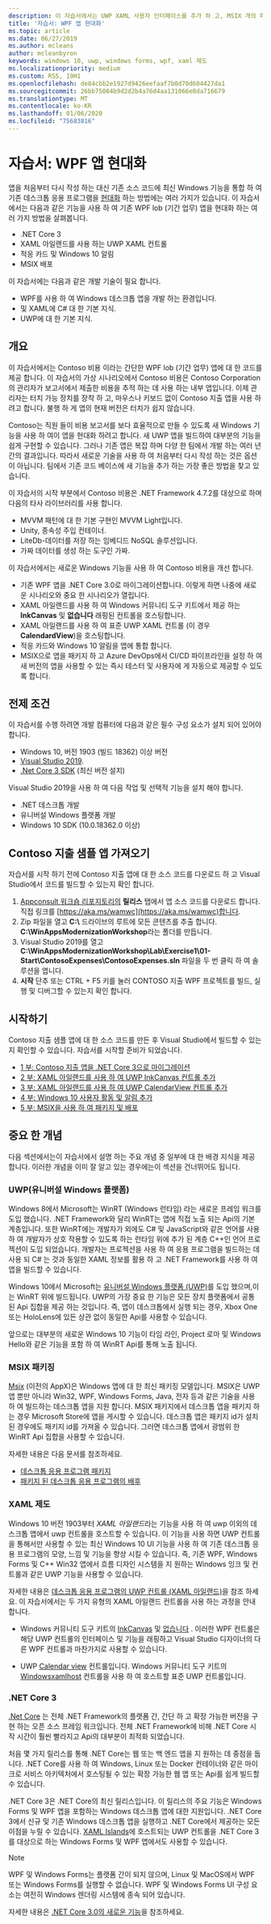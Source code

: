```yaml
---
description: 이 자습서에서는 UWP XAML 사용자 인터페이스를 추가 하 고, MSIX 개의 패키지를 만들고, 기타 최신 구성 요소를 WPF 앱에 통합 하는 방법을 보여 줍니다.
title: '자습서: WPF 앱 현대화'
ms.topic: article
ms.date: 06/27/2019
ms.author: mcleans
author: mcleanbyron
keywords: windows 10, uwp, windows forms, wpf, xaml 제도
ms.localizationpriority: medium
ms.custom: RS5, 19H1
ms.openlocfilehash: de84cbb2e1927d9426eefaaf7b0d70d604427da1
ms.sourcegitcommit: 26bb75084b9d2d2b4a76d4aa131066e8da716679
ms.translationtype: MT
ms.contentlocale: ko-KR
ms.lasthandoff: 01/06/2020
ms.locfileid: "75683816"
---
```

# <a name="tutorial-modernize-a-wpf-app"></a>자습서: WPF 앱 현대화 

앱을 처음부터 다시 작성 하는 대신 기존 소스 코드에 최신 Windows 기능을 통합 하 여 기존 데스크톱 응용 프로그램을 [현대화](index.md) 하는 방법에는 여러 가지가 있습니다. 이 자습서에서는 다음과 같은 기능을 사용 하 여 기존 WPF lob (기간 업무) 앱을 현대화 하는 여러 가지 방법을 살펴봅니다.

* .NET Core 3
* XAML 아일랜드를 사용 하는 UWP XAML 컨트롤
* 적응 카드 및 Windows 10 알림
* MSIX 배포

이 자습서에는 다음과 같은 개발 기술이 필요 합니다.

* WPF를 사용 하 여 Windows 데스크톱 앱을 개발 하는 환경입니다.
* 및 XAML에 C# 대 한 기본 지식.
* UWP에 대 한 기본 지식.

## <a name="overview"></a>개요

이 자습서에서는 Contoso 비용 이라는 간단한 WPF lob (기간 업무) 앱에 대 한 코드를 제공 합니다. 이 자습서의 가상 시나리오에서 Contoso 비용은 Contoso Corporation의 관리자가 보고서에서 제출한 비용을 추적 하는 데 사용 하는 내부 앱입니다. 이제 관리자는 터치 가능 장치를 장착 하 고, 마우스나 키보드 없이 Contoso 지출 앱을 사용 하려고 합니다. 불행 하 게 앱의 현재 버전은 터치가 쉽지 않습니다.

Contoso는 직원 들이 비용 보고서를 보다 효율적으로 만들 수 있도록 새 Windows 기능을 사용 하 여이 앱을 현대화 하려고 합니다. 새 UWP 앱을 빌드하여 대부분의 기능을 쉽게 구현할 수 있습니다. 그러나 기존 앱은 복잡 하며 다양 한 팀에서 개발 하는 여러 년간의 결과입니다. 따라서 새로운 기술을 사용 하 여 처음부터 다시 작성 하는 것은 옵션이 아닙니다. 팀에서 기존 코드 베이스에 새 기능을 추가 하는 가장 좋은 방법을 찾고 있습니다.

이 자습서의 시작 부분에서 Contoso 비용은 .NET Framework 4.7.2를 대상으로 하며 다음의 타사 라이브러리를 사용 합니다.

* MVVM 패턴에 대 한 기본 구현인 MVVM Light입니다.
* Unity, 종속성 주입 컨테이너.
* LiteDb-데이터를 저장 하는 임베디드 NoSQL 솔루션입니다.
* 가짜 데이터를 생성 하는 도구인 가짜.

이 자습서에서는 새로운 Windows 기능을 사용 하 여 Contoso 비용을 개선 합니다.

* 기존 WPF 앱을 .NET Core 3.0로 마이그레이션합니다. 이렇게 하면 나중에 새로운 시나리오와 중요 한 시나리오가 열립니다.
* XAML 아일랜드를 사용 하 여 Windows 커뮤니티 도구 키트에서 제공 하는 **InkCanvas** 및 **없습니다** 래핑된 컨트롤을 호스팅합니다.
* XAML 아일랜드를 사용 하 여 표준 UWP XAML 컨트롤 (이 경우 **CalendardView**)을 호스팅합니다.
* 적응 카드와 Windows 10 알림을 앱에 통합 합니다.
* MSIX으로 앱을 패키지 하 고 Azure DevOps에서 CI/CD 파이프라인을 설정 하 여 새 버전의 앱을 사용할 수 있는 즉시 테스터 및 사용자에 게 자동으로 제공할 수 있도록 합니다.

## <a name="prerequisites"></a>전제 조건

이 자습서를 수행 하려면 개발 컴퓨터에 다음과 같은 필수 구성 요소가 설치 되어 있어야 합니다.

* Windows 10, 버전 1903 (빌드 18362) 이상 버전
* [Visual Studio 2019](https://www.visualstudio.com).
* [.Net Core 3 SDK](https://dotnet.microsoft.com/download/dotnet-core/3.0) (최신 버전 설치)

Visual Studio 2019을 사용 하 여 다음 작업 및 선택적 기능을 설치 해야 합니다.

* .NET 데스크톱 개발
* 유니버설 Windows 플랫폼 개발
* Windows 10 SDK (10.0.18362.0 이상)

## <a name="get-the-contoso-expenses-sample-app"></a>Contoso 지출 샘플 앱 가져오기

자습서를 시작 하기 전에 Contoso 지출 앱에 대 한 소스 코드를 다운로드 하 고 Visual Studio에서 코드를 빌드할 수 있는지 확인 합니다.

1. [Appconsult 워크숍 리포지토리의](https://github.com/Microsoft/AppConsult-WinAppsModernizationWorkshop) **릴리스** 탭에서 앱 소스 코드를 다운로드 합니다. 직접 링크를 [https://aka.ms/wamwc](https://aka.ms/wamwc)합니다.
2. Zip 파일을 열고 **C:\\** 드라이브의 루트에 모든 콘텐츠를 추출 합니다. **C:\WinAppsModernizationWorkshop**라는 폴더를 만듭니다.
3. Visual Studio 2019를 열고 **C:\WinAppsModernizationWorkshop\Lab\Exercise1\01-Start\ContosoExpenses\ContosoExpenses.sln** 파일을 두 번 클릭 하 여 솔루션을 엽니다.
4. **시작** 단추 또는 CTRL + F5 키를 눌러 CONTOSO 지출 WPF 프로젝트를 빌드, 실행 및 디버그할 수 있는지 확인 합니다.

## <a name="get-started"></a>시작하기

Contoso 지출 샘플 앱에 대 한 소스 코드를 만든 후 Visual Studio에서 빌드할 수 있는지 확인할 수 있습니다. 자습서를 시작할 준비가 되었습니다.

* [1 부: Contoso 지출 앱을 .NET Core 3으로 마이그레이션](modernize-wpf-tutorial-1.md)
* [2 부: XAML 아일랜드를 사용 하 여 UWP InkCanvas 컨트롤 추가](modernize-wpf-tutorial-2.md)
* [3 부: XAML 아일랜드를 사용 하 여 UWP CalendarView 컨트롤 추가](modernize-wpf-tutorial-3.md)
* [4 부: Windows 10 사용자 활동 및 알림 추가](modernize-wpf-tutorial-4.md)
* [5 부: MSIX을 사용 하 여 패키지 및 배포](modernize-wpf-tutorial-5.md)

## <a name="important-concepts"></a>중요 한 개념

다음 섹션에서는이 자습서에서 설명 하는 주요 개념 중 일부에 대 한 배경 지식을 제공 합니다. 이러한 개념을 이미 잘 알고 있는 경우에는이 섹션을 건너뛰어도 됩니다.

### <a name="universal-windows-platform-uwp"></a>UWP(유니버설 Windows 플랫폼)

Windows 8에서 Microsoft는 WinRT (Windows 런타임) 라는 새로운 프레임 워크를 도입 했습니다. .NET Framework와 달리 WinRT는 앱에 직접 노출 되는 Api의 기본 계층입니다. 또한 WinRT에는 개발자가 외에도 C# 및 JavaScript와 같은 언어를 사용 하 여 개발자가 상호 작용할 수 있도록 하는 런타임 위에 추가 된 계층 C++인 언어 프로젝션이 도입 되었습니다. 개발자는 프로젝션을 사용 하 여 응용 프로그램을 빌드하는 데 사용 되 C# 는 것과 동일한 XAML 정보를 활용 하 고 .NET Framework를 사용 하 여 앱을 빌드할 수 있습니다. 

Windows 10에서 Microsoft는 [유니버설 Windows 플랫폼 (UWP)](/windows/uwp/get-started/universal-application-platform-guide)를 도입 했으며,이는 WinRT 위에 빌드됩니다. UWP의 가장 중요 한 기능은 모든 장치 플랫폼에서 공통 된 Api 집합을 제공 하는 것입니다. 즉, 앱이 데스크톱에서 실행 되는 경우, Xbox One 또는 HoloLens에 있든 상관 없이 동일한 Api를 사용할 수 있습니다.

앞으로는 대부분의 새로운 Windows 10 기능이 타임 라인, Project 로마 및 Windows Hello와 같은 기능을 포함 하 여 WinRT Api를 통해 노출 됩니다.

### <a name="msix-packaging"></a>MSIX 패키징

[Msix](/windows/msix/) (이전의 AppX)은 Windows 앱에 대 한 최신 패키징 모델입니다. MSIX은 UWP 앱 뿐만 아니라 Win32, WPF, Windows Forms, Java, 전자 등과 같은 기술을 사용 하 여 빌드하는 데스크톱 앱을 지원 합니다. MSIX 패키지에서 데스크톱 앱을 패키지 하는 경우 Microsoft Store에 앱을 게시할 수 있습니다. 데스크톱 앱은 패키지 id가 설치 된 경우에도 패키지 id를 가져올 수 있습니다. 그러면 데스크톱 앱에서 광범위 한 WinRT Api 집합을 사용할 수 있습니다.

자세한 내용은 다음 문서를 참조하세요.

* [데스크톱 응용 프로그램 패키지](/windows/uwp/porting/desktop-to-uwp-root)
* [패키지 된 데스크톱 응용 프로그램의 배후](/windows/uwp/porting/desktop-to-uwp-behind-the-scenes)

### <a name="xaml-islands"></a>XAML 제도

Windows 10 버전 1903부터 *XAML 아일랜드*라는 기능을 사용 하 여 uwp 이외의 데스크톱 앱에서 uwp 컨트롤을 호스트할 수 있습니다. 이 기능을 사용 하면 UWP 컨트롤을 통해서만 사용할 수 있는 최신 Windows 10 UI 기능을 사용 하 여 기존 데스크톱 응용 프로그램의 모양, 느낌 및 기능을 향상 시킬 수 있습니다. 즉, 기존 WPF, Windows Forms 및 C++ Win32 앱에서 흐름 디자인 시스템을 지 원하는 Windows 잉크 및 컨트롤과 같은 UWP 기능을 사용할 수 있습니다.

자세한 내용은 [데스크톱 응용 프로그램의 UWP 컨트롤 (XAML 아일랜드)](/windows/uwp/xaml-platform/xaml-host-controls)을 참조 하세요. 이 자습서에서는 두 가지 유형의 XAML 아일랜드 컨트롤을 사용 하는 과정을 안내 합니다.

* Windows 커뮤니티 도구 키트의 [InkCanvas](https://docs.microsoft.com/windows/communitytoolkit/controls/wpf-winforms/inkcanvas) 및 [없습니다](https://docs.microsoft.com/windows/communitytoolkit/controls/wpf-winforms/mapcontrol) . 이러한 WPF 컨트롤은 해당 UWP 컨트롤의 인터페이스 및 기능을 래핑하고 Visual Studio 디자이너의 다른 WPF 컨트롤과 마찬가지로 사용할 수 있습니다.

* UWP [Calendar view](/windows/uwp/design/controls-and-patterns/calendar-view) 컨트롤입니다. Windows 커뮤니티 도구 키트의 [Windowsxamlhost](https://docs.microsoft.com/windows/communitytoolkit/controls/wpf-winforms/windowsxamlhost) 컨트롤을 사용 하 여 호스트할 표준 UWP 컨트롤입니다.

### <a name="net-core-3"></a>.NET Core 3

[.Net Core](https://docs.microsoft.com/dotnet/core/) 는 전체 .NET Framework의 플랫폼 간, 간단 하 고 확장 가능한 버전을 구현 하는 오픈 소스 프레임 워크입니다. 전체 .NET Framework에 비해 .NET Core 시작 시간이 훨씬 빨라지고 Api의 대부분이 최적화 되었습니다.

처음 몇 가지 릴리스를 통해 .NET Core는 웹 또는 백 엔드 앱을 지 원하는 데 중점을 둡니다. .NET Core를 사용 하 여 Windows, Linux 또는 Docker 컨테이너와 같은 마이크로 서비스 아키텍처에서 호스팅될 수 있는 확장 가능한 웹 앱 또는 Api를 쉽게 빌드할 수 있습니다.

.NET Core 3은 .NET Core의 최신 릴리스입니다. 이 릴리스의 주요 기능은 Windows Forms 및 WPF 앱을 포함하는 Windows 데스크톱 앱에 대한 지원입니다. .NET Core 3에서 신규 및 기존 Windows 데스크톱 앱을 실행하고 .NET Core에서 제공하는 모든 이점을 누릴 수 있습니다. [XAML Islands](xaml-islands.md)에 호스트되는 UWP 컨트롤을 .NET Core 3를 대상으로 하는 Windows Forms 및 WPF 앱에서도 사용할 수 있습니다.

> [!NOTE]
> WPF 및 Windows Forms는 플랫폼 간이 되지 않으며, Linux 및 MacOS에서 WPF 또는 Windows Forms를 실행할 수 없습니다. WPF 및 Windows Forms UI 구성 요소는 여전히 Windows 렌더링 시스템에 종속 되어 있습니다.

자세한 내용은 [.NET Core 3.0의 새로운 기능](https://docs.microsoft.com/dotnet/core/whats-new/dotnet-core-3-0)을 참조하세요.